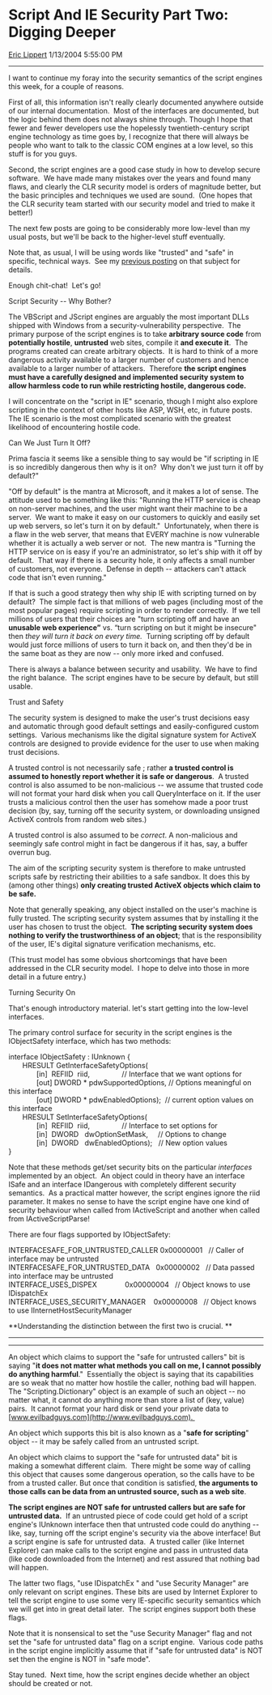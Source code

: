 # Script And IE Security Part Two: Digging Deeper

[Eric Lippert](https://social.msdn.microsoft.com/profile/Eric%20Lippert) 1/13/2004 5:55:00 PM

-----

I want to continue my foray into the security semantics of the script engines this week, for a couple of reasons. 

First of all, this information isn't really clearly documented anywhere outside of our internal documentation.  Most of the interfaces are documented, but the logic behind them does not always shine through. Though I hope that fewer and fewer developers use the hopelessly twentieth-century script engine technology as time goes by, I recognize that there will always be people who want to talk to the classic COM engines at a low level, so this stuff is for you guys. 

Second, the script engines are a good case study in how to develop secure software.  We have made many mistakes over the years and found many flaws, and clearly the CLR security model is orders of magnitude better, but the basic principles and techniques we used are sound.  (One hopes that the CLR security team started with our security model and tried to make it better\!) 

The next few posts are going to be considerably more low-level than my usual posts, but we'll be back to the higher-level stuff eventually. 

Note that, as usual, I will be using words like "trusted" and "safe" in specific, technical ways.  See my [previous posting](http://blogs.msdn.com/ericlippert/archive/2003/09/25/53097.aspx) on that subject for details. 

Enough chit-chat\!  Let's go\! 

Script Security -- Why Bother?

The VBScript and JScript engines are arguably the most important DLLs shipped with Windows from a security-vulnerability perspective.  The primary purpose of the script engines is to take **arbitrary source code** from **potentially hostile**, **untrusted** web sites, compile it **and execute it**.  The programs created can create arbitrary objects.  It is hard to think of a more dangerous activity available to a larger number of customers and hence available to a larger number of attackers.  Therefore **the script engines must have a carefully designed and implemented security system to allow harmless code to run while restricting hostile, dangerous code.**

I will concentrate on the "script in IE" scenario, though I might also explore scripting in the context of other hosts like ASP, WSH, etc, in future posts.  The IE scenario is the most complicated scenario with the greatest likelihood of encountering hostile code.

Can We Just Turn It Off?

Prima fascia it seems like a sensible thing to say would be "if scripting in IE is so incredibly dangerous then why is it on?  Why don't we just turn it off by default?" 

"Off by default" is the mantra at Microsoft, and it makes a lot of sense. The attitude used to be something like this: "Running the HTTP service is cheap on non-server machines, and the user might want their machine to be a server.  We want to make it easy on our customers to quickly and easily set up web servers, so let's turn it on by default."  Unfortunately, when there is a flaw in the web server, that means that EVERY machine is now vulnerable whether it is actually a web server or not.  The new mantra is "Turning the HTTP service on is easy if you're an administrator, so let's ship with it off by default.  That way if there is a security hole, it only affects a small number of customers, not everyone.  Defense in depth -- attackers can't attack code that isn't even running." 

If that is such a good strategy then why ship IE with scripting turned on by default?  The simple fact is that millions of web pages (including most of the most popular pages) require scripting in order to render correctly.  If we tell millions of users that their choices are "turn scripting off and have an **unusable web experience”** vs. “turn scripting on but it might be insecure" then *they will turn it back on every time.*  Turning scripting off by default would just force millions of users to turn it back on, and then they'd be in the same boat as they are now -- only more irked and confused.  

There is always a balance between security and usability.  We have to find the right balance.  The script engines have to be secure by default, but still usable. 

Trust and Safety

The security system is designed to make the user's trust decisions easy and automatic through good default settings and easily-configured custom settings.  Various mechanisms like the digital signature system for ActiveX controls are designed to provide evidence for the user to use when making trust decisions.

A trusted control is not necessarily safe ; rather **a trusted control is assumed to honestly report whether it is safe or dangerous**.  A trusted control is also assumed to be non-malicious -- we assume that trusted code will not format your hard disk when you call QueryInterface on it. If the user trusts a malicious control then the user has somehow made a poor trust decision (by, say, turning off the security system, or downloading unsigned ActiveX controls from random web sites.)  

A trusted control is also assumed to be *correct*. A non-malicious and seemingly safe control might in fact be dangerous if it has, say, a buffer overrun bug.

The aim of the scripting security system is therefore to make untrusted scripts safe by restricting their abilities to a safe sandbox. It does this by (among other things) **only creating trusted ActiveX objects which claim to be safe.**

Note that generally speaking, any object installed on the user's machine is fully trusted. The scripting security system assumes that by installing it the user has chosen to trust the object.  **The scripting security system does nothing to verify the trustworthiness of an object**; that is the responsibility of the user, IE's digital signature verification mechanisms, etc.

(This trust model has some obvious shortcomings that have been addressed in the CLR security model.  I hope to delve into those in more detail in a future entry.)

Turning Security On

That's enough introductory material. let's start getting into the low-level interfaces.

The primary control surface for security in the script engines is the IObjectSafety interface, which has two methods:

interface IObjectSafety : IUnknown {  
       HRESULT GetInterfaceSafetyOptions(  
              \[in\]  REFIID  riid,                // Interface that we want options for  
              \[out\] DWORD \* pdwSupportedOptions, // Options meaningful on this interface  
              \[out\] DWORD \* pdwEnabledOptions);  // current option values on this interface  
       HRESULT SetInterfaceSafetyOptions(  
              \[in\]  REFIID  riid,                // Interface to set options for  
              \[in\]  DWORD   dwOptionSetMask,     // Options to change  
              \[in\]  DWORD   dwEnabledOptions);   // New option values  
}

Note that these methods get/set security bits on the particular *interfaces* implemented by an object.  An object could in theory have an interface ISafe and an interface IDangerous with completely different security semantics.  As a practical matter however, the script engines ignore the riid parameter. It makes no sense to have the script engine have one kind of security behaviour when called from IActiveScript and another when called from IActiveScriptParse\!

There are four flags supported by IObjectSafety:

INTERFACESAFE\_FOR\_UNTRUSTED\_CALLER 0x00000001   // Caller of interface may be untrusted  
INTERFACESAFE\_FOR\_UNTRUSTED\_DATA   0x00000002   // Data passed into interface may be untrusted  
INTERFACE\_USES\_DISPEX              0x00000004   // Object knows to use IDispatchEx  
INTERFACE\_USES\_SECURITY\_MANAGER    0x00000008   // Object knows to use IInternetHostSecurityManager 

**Understanding the distinction between the first two is crucial. ** 

****

****

An object which claims to support the "safe for untrusted callers" bit is saying "**it does not matter what methods you call on me, I cannot possibly do anything harmful**."  Essentially the object is saying that its capabilities are so weak that no matter how hostile the caller, nothing bad will happen.  The "Scripting.Dictionary" object is an example of such an object -- no matter what, it cannot do anything more than store a list of (key, value) pairs.  It cannot format your hard disk or send your private data to [www.evilbadguys.com](http://www.evilbadguys.com).  

An object which supports this bit is also known as a "**safe for scripting**" object -- it may be safely called from an untrusted script.

An object which claims to support the "safe for untrusted data" bit is making a somewhat different claim.  There might be some way of calling this object that causes some dangerous operation, so the calls have to be from a trusted caller. But once that condition is satisfied, **the arguments to those calls can be data from an untrusted source, such as a web site**.  

**The script engines are NOT safe for untrusted callers but are safe for untrusted data.**  If an untrusted piece of code could get hold of a script engine's IUnknown interface then that untrusted code could do anything -- like, say, turning off the script engine's security via the above interface\! But a script engine is safe for untrusted data.  A trusted caller (like Internet Explorer) can make calls to the script engine and pass in untrusted data (like code downloaded from the Internet) and rest assured that nothing bad will happen.

The latter two flags, "use IDispatchEx " and "use Security Manager" are only relevant on script engines. These bits are used by Internet Explorer to tell the script engine to use some very IE-specific security semantics which we will get into in great detail later.  The script engines support both these flags.

Note that it is nonsensical to set the "use Security Manager" flag and not set the "safe for untrusted data" flag on a script engine.  Various code paths in the script engine implicitly assume that if "safe for untrusted data" is NOT set then the engine is NOT in "safe mode". 

Stay tuned.  Next time, how the script engines decide whether an object should be created or not.


